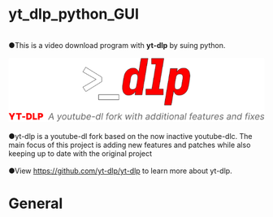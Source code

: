 # yt_dlp_python_GUI
 <br>●This is a video download program with **yt-dlp** by suing python.<br><br>
![img.png](logo_icon/img.png)
<br> <br>●yt-dlp is a youtube-dl fork based on the now inactive youtube-dlc. The main focus of this project is adding new features and patches while also keeping up to date with the original project
<br><br>●View https://github.com/yt-dlp/yt-dlp to learn more about yt-dlp.


# General


